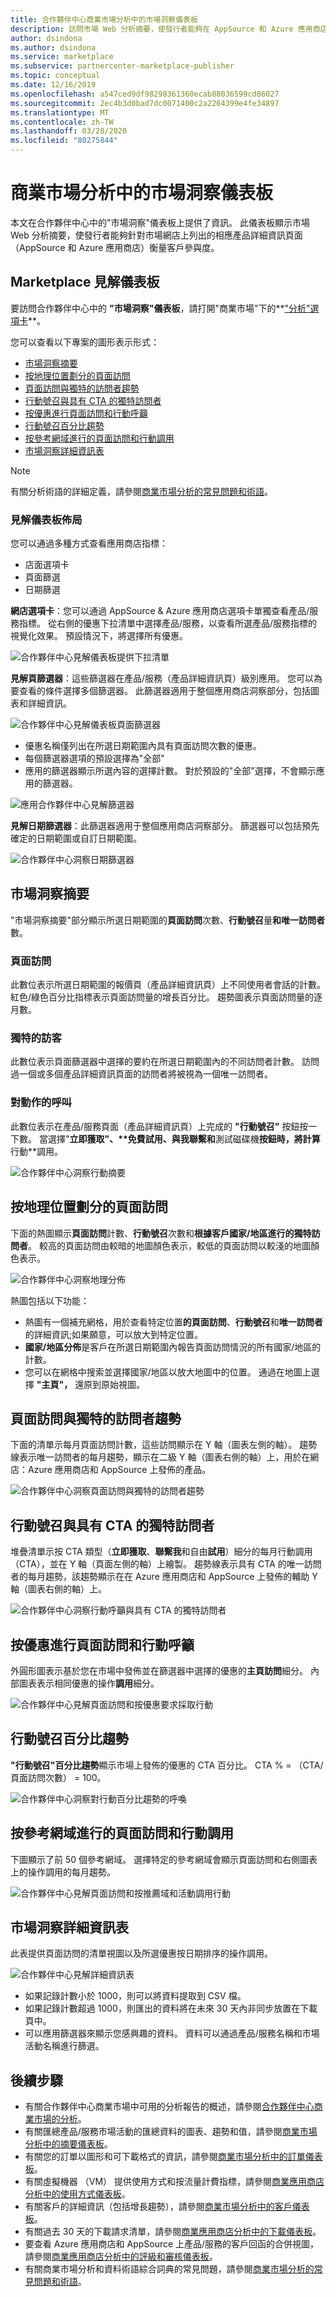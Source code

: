 ```yaml
---
title: 合作夥伴中心商業市場分析中的市場洞察儀表板
description: 訪問市場 Web 分析摘要，使發行者能夠在 AppSource 和 Azure 應用商店中衡量客戶參與度。
author: dsindona
ms.author: dsindona
ms.service: marketplace
ms.subservice: partnercenter-marketplace-publisher
ms.topic: conceptual
ms.date: 12/16/2019
ms.openlocfilehash: a547ced9df98298361360ecab88036599cd86027
ms.sourcegitcommit: 2ec4b3d0bad7dc0071400c2a2264399e4fe34897
ms.translationtype: MT
ms.contentlocale: zh-TW
ms.lasthandoff: 03/28/2020
ms.locfileid: "80275844"
---
```

# <a name="marketplace-insights-dashboard-in-commercial-marketplace-analytics"></a>商業市場分析中的市場洞察儀表板

本文在合作夥伴中心中的"市場洞察"儀表板上提供了資訊。 此儀表板顯示市場 Web 分析摘要，使發行者能夠針對市場網店上列出的相應產品詳細資訊頁面（AppSource 和 Azure 應用商店）衡量客戶參與度。

## <a name="marketplace-insights-dashboard"></a>Marketplace 見解儀表板

要訪問合作夥伴中心中的 **"市場洞察"儀表板**，請打開"商業市場"下的**["分析"選項卡](https://partner.microsoft.com/dashboard/commercial-marketplace/analytics/summary)**。

您可以查看以下專案的圖形表示形式：  

- [市場洞察摘要](#marketplace-insights-summary)
- [按地理位置劃分的頁面訪問](#page-visits-by-geography)  
- [頁面訪問與獨特的訪問者趨勢](#page-visits-versus-unique-visitors-trend)
- [行動號召與具有 CTA 的獨特訪問者](#call-to-action-versus-unique-visitors-with-ctas)
- [按優惠進行頁面訪問和行動呼籲](#page-visits-and-calls-to-action-by-offers)
- [行動號召百分比趨勢](#call-to-action-percentage-trend)
- [按參考網域進行的頁面訪問和行動調用](#page-visits-and-calls-to-action-by-referral-domains)
- [市場洞察詳細資訊表](#marketplace-insights-details-table)

>[!NOTE]
> 有關分析術語的詳細定義，請參閱[商業市場分析的常見問題和術語](./faq-terminology.md)。

### <a name="insights-dashboard-layout"></a>見解儀表板佈局

您可以通過多種方式查看應用商店指標：

- 店面選項卡
- 頁面篩選
- 日期篩選

**網店選項卡**：您可以通過 AppSource & Azure 應用商店選項卡單獨查看產品/服務指標。 從右側的優惠下拉清單中選擇產品/服務，以查看所選產品/服務指標的視覺化效果。 預設情況下，將選擇所有優惠。

![合作夥伴中心見解儀表板提供下拉清單](./media/insights-offer-dropdown.png)

**見解頁篩選器**：這些篩選器在產品/服務（產品詳細資訊頁）級別應用。 您可以為要查看的條件選擇多個篩選器。 此篩選器適用于整個應用商店洞察部分，包括圖表和詳細資訊。

![合作夥伴中心見解儀表板頁面篩選器](./media/insights-page-filter.png)

- 優惠名稱僅列出在所選日期範圍內具有頁面訪問次數的優惠。  
- 每個篩選器選項的預設選擇為"全部"
- 應用的篩選器顯示所選內容的選擇計數。 對於預設的"全部"選擇，不會顯示應用的篩選器。

![應用合作夥伴中心見解篩選器](./media/insights-page-filter-two.png)

**見解日期篩選器**：此篩選器適用于整個應用商店洞察部分。 篩選器可以包括預先確定的日期範圍或自訂日期範圍。

![合作夥伴中心洞察日期篩選器](./media/insights-date-range.png)

## <a name="marketplace-insights-summary"></a>市場洞察摘要

"市場洞察摘要"部分顯示所選日期範圍的**頁面訪問**次數、**行動號召**量**和唯一訪問者**數。

### <a name="page-visits"></a>頁面訪問

此數位表示所選日期範圍的報價頁（產品詳細資訊頁）上不同使用者會話的計數。 紅色/綠色百分比指標表示頁面訪問量的增長百分比。 趨勢圖表示頁面訪問量的逐月數。

### <a name="unique-visitors"></a>獨特的訪客

此數位表示頁面篩選器中選擇的要約在所選日期範圍內的不同訪問者計數。 訪問過一個或多個產品詳細資訊頁面的訪問者將被視為一個唯一訪問者。

### <a name="call-to-action"></a>對動作的呼叫

此數位表示在產品/服務頁面（產品詳細資訊頁）上完成的 **"行動號召"** 按鈕按一下數。 當選擇"**立即獲取"、****免費試用**、**與我聯繫**和**測試磁碟機**按鈕時，將計算**行動**調用。

![合作夥伴中心洞察行動摘要](./media/insights-summary.png)

## <a name="page-visits-by-geography"></a>按地理位置劃分的頁面訪問

下面的熱圖顯示**頁面訪問**計數、**行動號召**次數和**根據客戶國家/地區進行的獨特訪問者**。 較高的頁面訪問由較暗的地圖顏色表示，較低的頁面訪問以較淺的地圖顏色表示。

![合作夥伴中心洞察地理分佈](./media/insights-geography.png)

熱圖包括以下功能：

- 熱圖有一個補充網格，用於查看特定位置**的頁面訪問**、**行動號召**和**唯一訪問者**的詳細資訊;如果願意，可以放大到特定位置。  
- **國家/地區分佈**是客戶在所選日期範圍內報告頁面訪問情況的所有國家/地區的計數。
- 您可以在網格中搜索並選擇國家/地區以放大地圖中的位置。 通過在地圖上選擇 **"主頁"，** 還原到原始視圖。

## <a name="page-visits-versus-unique-visitors-trend"></a>頁面訪問與獨特的訪問者趨勢

下面的清單示每月頁面訪問計數，這些訪問顯示在 Y 軸（圖表左側的軸）。 趨勢線表示唯一訪問者的每月趨勢，顯示在二級 Y 軸（圖表右側的軸）上，用於在網店：Azure 應用商店和 AppSource 上發佈的產品。

![合作夥伴中心洞察頁面訪問與獨特的訪問者趨勢](./media/insights-page-vists-unique-visitors.png)

## <a name="call-to-action-versus-unique-visitors-with-ctas"></a>行動號召與具有 CTA 的獨特訪問者

堆疊清單示按 CTA 類型（**立即獲取**、**聯繫我**和自由**試用**）細分的每月行動調用 （CTA），並在 Y 軸（頁面左側的軸）上繪製。 趨勢線表示具有 CTA 的唯一訪問者的每月趨勢，該趨勢顯示在在 Azure 應用商店和 AppSource 上發佈的輔助 Y 軸（圖表右側的軸）上。

![合作夥伴中心洞察行動呼籲與具有 CTA 的獨特訪問者](./media/insights-call-to-action-unique-visitors.png)

## <a name="page-visits-and-calls-to-action-by-offers"></a>按優惠進行頁面訪問和行動呼籲

外圓形圖表示基於您在市場中發佈並在篩選器中選擇的優惠的**主頁訪問**細分。 內部圖表表示相同優惠的操作**調用**細分。

![合作夥伴中心見解頁面訪問和按優惠要求採取行動](./media/insights-page-visits-and-cta-by-offer.png)

## <a name="call-to-action-percentage-trend"></a>行動號召百分比趨勢

**"行動號召"百分比趨勢**顯示市場上發佈的優惠的 CTA 百分比。 CTA % = （CTA/頁面訪問次數） = 100。

![合作夥伴中心洞察對行動百分比趨勢的呼喚](./media/insights-call-to-action-percentage-trend.png)

## <a name="page-visits-and-calls-to-action-by-referral-domains"></a>按參考網域進行的頁面訪問和行動調用

下圖顯示了前 50 個參考網域。 選擇特定的參考網域會顯示頁面訪問和右側圖表上的操作調用的每月趨勢。

![合作夥伴中心見解頁面訪問和按推薦域和活動調用行動](./media/insights-page-visits-call-to-actions.png)

## <a name="marketplace-insights-details-table"></a>市場洞察詳細資訊表

此表提供頁面訪問的清單視圖以及所選優惠按日期排序的操作調用。

![合作夥伴中心見解詳細資訊表](./media/insights-details-page.png)

- 如果記錄計數小於 1000，則可以將資料提取到 CSV 檔。
- 如果記錄計數超過 1000，則匯出的資料將在未來 30 天內非同步放置在下載頁中。
- 可以應用篩選器來顯示您感興趣的資料。 資料可以通過產品/服務名稱和市場活動名稱進行篩選。  

## <a name="next-steps"></a>後續步驟

- 有關合作夥伴中心商業市場中可用的分析報告的概述，請參閱[合作夥伴中心商業市場的分析](./analytics.md)。
- 有關匯總產品/服務市場活動的匯總資料的圖表、趨勢和值，請參閱[商業市場分析中的摘要儀表板](./summary-dashboard.md)。
- 有關您的訂單以圖形和可下載格式的資訊，請參閱[商業市場分析中的訂單儀表板](./orders-dashboard.md)。
- 有關虛擬機器 （VM） 提供使用方式和按流量計費指標，請參閱[商業應用商店分析中的使用方式儀表板](./usage-dashboard.md)。
- 有關客戶的詳細資訊（包括增長趨勢），請參閱[商業市場分析中的客戶儀表板](./customer-dashboard.md)。
- 有關過去 30 天的下載請求清單，請參閱[商業應用商店分析中的下載儀表板](./downloads-dashboard.md)。
- 要查看 Azure 應用商店和 AppSource 上產品/服務的客戶回函的合併視圖，請參閱[商業應用商店分析中的評級和審核儀表板](./ratings-reviews.md)。
- 有關商業市場分析和資料術語綜合詞典的常見問題，請參閱[商業市場分析的常見問題和術語](./faq-terminology.md)。
